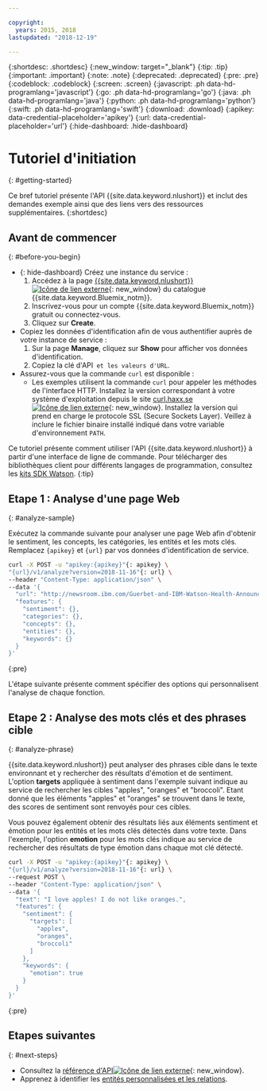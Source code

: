 ```yaml
---

copyright:
  years: 2015, 2018
lastupdated: "2018-12-19"

---
```


{:shortdesc: .shortdesc}
{:new_window: target="_blank"}
{:tip: .tip}
{:important: .important}
{:note: .note}
{:deprecated: .deprecated}
{:pre: .pre}
{:codeblock: .codeblock}
{:screen: .screen}
{:javascript: .ph data-hd-programlang='javascript'}
{:go: .ph data-hd-programlang='go'}
{:java: .ph data-hd-programlang='java'}
{:python: .ph data-hd-programlang='python'}
{:swift: .ph data-hd-programlang='swift'}
{:download: .download}
{:apikey: data-credential-placeholder='apikey'}
{:url: data-credential-placeholder='url'}
{:hide-dashboard: .hide-dashboard}

# Tutoriel d'initiation
{: #getting-started}

Ce bref tutoriel présente l'API {{site.data.keyword.nlushort}} et inclut des demandes exemple ainsi que des liens vers des ressources supplémentaires.
{:shortdesc}

## Avant de commencer
{: #before-you-begin}

- {: hide-dashboard} Créez une instance du service :
    1.  Accédez à la page [{{site.data.keyword.nlushort}} ![Icône de lien externe](../../icons/launch-glyph.svg "Icône de lien externe")](https://{DomainName}/catalog/services/natural-language-understanding){: new_window} du catalogue {{site.data.keyword.Bluemix_notm}}.
    2.  Inscrivez-vous pour un compte {{site.data.keyword.Bluemix_notm}} gratuit ou connectez-vous.
    3.  Cliquez sur **Create**.
- Copiez les données d'identification afin de vous authentifier auprès de votre instance de service :
    1.  Sur la page **Manage**, cliquez sur **Show** pour afficher vos données d'identification.
    2.  Copiez la clé d'API`` et les valeurs d'URL``.
- Assurez-vous que la commande `curl` est disponible :
    - Les exemples utilisent la commande `curl` pour appeler les méthodes de l'interface HTTP. Installez la version correspondant à votre système d'exploitation depuis le site [curl.haxx.se ![Icône de lien externe](../../icons/launch-glyph.svg "Icône de lien externe")](https://curl.haxx.se/){: new_window}. Installez la version qui prend en charge le protocole SSL (Secure Sockets Layer). Veillez à inclure le fichier binaire installé indiqué dans votre variable d'environnement `PATH`.

Ce tutoriel présente comment utiliser l'API {{site.data.keyword.nlushort}} à partir d'une interface de ligne de commande. Pour télécharger des bibliothèques client pour différents langages de programmation, consultez les [kits SDK Watson](/docs/services/natural-language-understanding?topic=watson-using-sdks#using-sdks).
{:tip}

## Etape 1 : Analyse d'une page Web
{: #analyze-sample}

Exécutez la commande suivante pour analyser une page Web afin d'obtenir le sentiment, les concepts, les catégories, les entités et les mots clés. <span class="hide-dashboard">Remplacez `{apikey}` et `{url}` par vos données d'identification de service.</span>

```bash
curl -X POST -u "apikey:{apikey}"{: apikey} \
"{url}/v1/analyze?version=2018-11-16"{: url} \
--header "Content-Type: application/json" \
--data '{
  "url": "http://newsroom.ibm.com/Guerbet-and-IBM-Watson-Health-Announce-Strategic-Partnership-for-Artificial-Intelligence-in-Medical-Imaging-Liver",
  "features": {
    "sentiment": {},
    "categories": {},
    "concepts": {},
    "entities": {},
    "keywords": {}
  }
}'
```
{:pre}

L'étape suivante présente comment spécifier des options qui personnalisent l'analyse de chaque fonction.

## Etape 2 : Analyse des mots clés et des phrases cible
{: #analyze-phrase}

{{site.data.keyword.nlushort}} peut analyser des phrases cible dans le texte environnant et y rechercher des résultats d'émotion et de sentiment. L'option **targets** appliquée à sentiment dans l'exemple suivant indique au service de rechercher les cibles "apples", "oranges" et "broccoli". Etant donné que les éléments "apples" et "oranges" se trouvent dans le texte, des scores de sentiment sont renvoyés pour ces cibles.

Vous pouvez également obtenir des résultats liés aux éléments sentiment et émotion pour les entités et les mots clés détectés dans votre texte. Dans l'exemple, l'option **emotion** pour les mots clés indique au service de rechercher des résultats de type émotion dans chaque mot clé détecté.

```bash
curl -X POST -u "apikey:{apikey}"{: apikey} \
"{url}/v1/analyze?version=2018-11-16"{: url} \
--request POST \
--header "Content-Type: application/json" \
--data '{
  "text": "I love apples! I do not like oranges.",
  "features": {
    "sentiment": {
      "targets": [
        "apples",
        "oranges",
        "broccoli"
      ]
    },
    "keywords": {
      "emotion": true
    }
  }
}'
```
{:pre}

## Etapes suivantes
{: #next-steps}

- Consultez la [référence d'API![Icône de lien externe](../../icons/launch-glyph.svg "Icône de lien externe")](https://{DomainName}/apidocs/natural-language-understanding){: new_window}.
- Apprenez à identifier les [entités personnalisées et les relations](/docs/services/natural-language-understanding?topic=natural-language-understanding-customizing).
